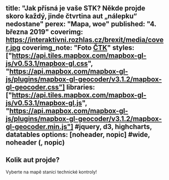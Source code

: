 title: "Jak přísná je vaše STK? Někde projde skoro každý, jinde čtvrtina aut „nálepku“ nedostane"
perex: "Mapa, woe"
published: "4. března 2019"
coverimg: https://interaktivni.rozhlas.cz/brexit/media/cover.jpg
coverimg_note: "Foto <a href='#'>ČTK</a>"
styles: ["https://api.tiles.mapbox.com/mapbox-gl-js/v0.53.1/mapbox-gl.css", "https://api.mapbox.com/mapbox-gl-js/plugins/mapbox-gl-geocoder/v3.1.2/mapbox-gl-geocoder.css"]
libraries: ["https://api.tiles.mapbox.com/mapbox-gl-js/v0.53.1/mapbox-gl.js", "https://api.mapbox.com/mapbox-gl-js/plugins/mapbox-gl-geocoder/v3.1.2/mapbox-gl-geocoder.min.js"] #jquery, d3, highcharts, datatables
options: [noheader, nopic] #wide, noheader (, nopic)
---

<wide>
<h2>Kolik aut projde?</h2>
<div id="map"><div class='map-overlay' id='legend'></div></div>
<div id='pd'><p>Vyberte na mapě stanici technické kontroly!</p></div>
</wide>

